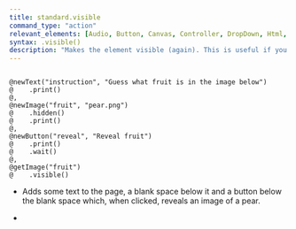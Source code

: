 ```yaml
---
title: standard.visible
command_type: "action"
relevant_elements: [Audio, Button, Canvas, Controller, DropDown, Html, Image, MediaRecorder, Scale, Text, TextInput, Tooltip, Video, VoiceRecorder, Youtube]
syntax: .visible()
description: "Makes the element visible (again). This is useful if you previously hid the element with `.hidden`."
---
```


<!--more-->

<pre><code class="language-diff-javascript diff-highlight try-true">
@newText("instruction", "Guess what fruit is in the image below")
@    .print()
@,
@newImage("fruit", "pear.png")
@    .hidden()
@    .print()
@,
@newButton("reveal", "Reveal fruit")
@    .print()
@    .wait()
@,
@getImage("fruit")
@    .visible()
</code></pre>

+ Adds some text to the page, a blank space below it and a button below the blank space which, when clicked, reveals an image of a pear.

+ 		
